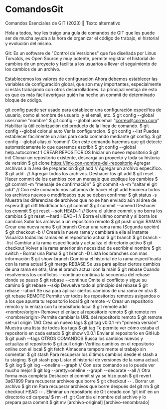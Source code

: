 # ComandosGit
Comandos Esenciales de GIT (2023) 🚀
Texto alternativo

Hola a todos, hoy les traigo una guía de comandos de GIT que les puede ser de mucha ayuda a la hora de organizar el código de trabajo, el historial y evolución del mismo.

Git:
Es un software de "Control de Versiones" que fue diseñada por Linus Torvalds, es Open Source y muy potente, permite registrar el historial de cambios de un proyecto y facilita a los usuarios a llevar el seguimiento de los cambios de un archivo.

Establecemos los valores de configuración
Ahora debemos establecer las variables de configuración global, que son muy importantes, especialmente si estás trabajando con otros desarrolladores. La principal ventaja de esto es que es más fácil averiguar quién ha hecho un commit de determinado bloque de código.

git config puede ser usado para establecer una configuración específica de usuario, como el nombre de usuario ,y el email, etc.
$ git config --global user.name "nombre"
$ git config --global user.email "correo@correo.com"
Habilitar la útil colorización del producto de la línea de comando.
$ git config --global color.ui auto
Ver la configuracion.
$ git config --list
Puedes establecer fácilmente un alias para cada comando mediante git config.
$ git config --global alias.ci 'commit'
Con este comando haremos que git detecte automaticamente lo que queremos escribir
$ git config --global help.autocorrect 1
CREAR REPOSITORIOS
Iniciar un nuevo repositorio
$ git init
Clonar un repositorio existente, descarga un proyecto y toda su historia de versión
$ git clone <https://link-con-nombre-del-repositorio>
Agregar archivos a la área de preparación
$ git add <nombre-del-archivo>   // Agregar un archivo especifico.
$ git add .                 // Agregar todos los archivos.
Deshacer los git add
$ git reset .
Hacer commit de los cambios con un mensaje que explique los cambios
$ git commit -m "mensaje de confirmación"
$ git commit -a -m "saltar el git add" // Con este comando nos saltamos de hacer el git add 
Enumera todos los archivos nuevos o modificados que se deben confirmar
$ git status -s
Muestra las diferencias de archivos que no se han enviado aún al área de espera
$ git diff
Modificar los git commit
$ git commit --amend
Deshacer los commit
$ git reset --soft HEAD~1   // Borra el ultimo commit y no borra los cambios
$ git reset --hard HEAD~1   // Borra el ultimo commit y si borra los cambios
Subir los archivos a un repositorio remoto
$ git push origin <nombre-de-la-rama>
RAMAS
Crear una nueva rama
$ git branch <nombre-de-la-rama>
Crear una rama rama (Segunda opción)
$ git checkout -b <nombre-de-la-rama> // Creará la nueva rama y cambiará a ella al instante
Visualiza todas las ramas en el repositorio actual
$ git branch
$ git branch --list
Cambiar a la rama especificada y actualiza el directorio activo
$ git checkout <nombre-de-la-rama>
Volver a la rama anterior sin necesidad de escribir el nombre
$ git switch -
Borrar una Rama
$ git branch -D <nombre-de-la-rama>
Lista los branches con mas información
$ git show-branch
Combina el historial de la rama especificada con la rama actual
$ git merge <nombre-de-la-rama>
REBASE
Se usa para aplicar ciertos cambios de una rama en otra, Une el branch actual con la main
$ git rebase
Cuando resolvemos los conflictos --continue continua la secuencia del rebase donde se pauso
$ git rebase --continue
Omite el conflicto y sigue su camino
$ git rebase --skip
Devuelve todo al principio del rebase
$ git rebase --abort
Se usa para aplicar ciertos cambios de una rama en otra
$ git rebase <nombre-de-la-rama>
REMOTE
Permite ver todos los repositorios remotos asigandos o a los que apunta tu repositorio local
$ git remote -v
Crear un repositorio remoto y lo enlaza con tu repositorio local
$ git remote add <nombre/origin> <url>
Remover el enlace al repositorio remoto
$ git remote rm <nombre/origin>
Permite cambiar la URL del repositorio remoto
$ git remote set-url origin <url>
TAG
Crea un nuevo tags
$ git tag v0.0.1 -m "primera versión"
Muestra una lista de todos los tags
$ git tag
Te permite ver cómo estaba el repositorio en cada estado
$ git show v0.0.1
Enviar al repositorio en GitHub
$ git push --tags
OTROS COMANDOS
Busca los cambios nuevos y actualiza el repositorio
$ git pull origin <nombre-de-la-rama>
Verifica cambios en el repositorio online con el local
$ git fetch
Almacena temporalmente el trabajo sin comentar.
$ git stash
Para recuperar los últimos cambios desde el stash a tu staging.
$ git stash pop
Listar el historial de versiones de la rama actual.
$ git log
$ git log --oneline --graph // Con este comando se lo puede ver mucho mejor 
$ git log --pretty=oneline --graph --decorate --all // Otra forma mas completa
Deshacer el commit si ya se hizo push
$ git revert 3a67899
Para recuperar archivos que borre
$ git checkout -- . 
Borrar un archivo
$ git rm <nombre-del-archivo> 
Para recuperar archivos que borre después del git rm
$ git checkout HEAD -- .
Eliminar un repositorio de Git creado con ‘git init’ en un directorio
cd carpeta/
$ rm -rf .git
Cambia el nombre del archivo y lo prepara para commit
$ git mv [archivo-original] [archivo-renombrado]
